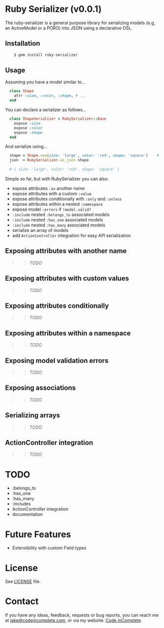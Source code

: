 # Ruby Serializer (v0.0.1)

The ruby-serializer is a general purpose library for serializing models (e.g, an ActiveModel or a PORO)
into JSON using a declarative DSL. 

## Installation

```bash
    $ gem install ruby-serializer
```

## Usage

Assuming you have a model similar to...

```ruby
  class Shape
    attr :size, :color, :shape, # ...
  end
```

You can declare a serializer as follows...

```ruby
  class ShapeSerializer < RubySerializer::Base
    expose :size
    expose :color
    expose :shape
  end
```

And serialize using...

```ruby
  shape = Shape.new(size: 'large', color: 'red', shape: 'square')    # construct/load as appropriate for your models
  json  = RubySerializer.as_json shape
  
  # { size: 'large', color: 'red', shape: 'square' }
```

Simple so far, but with RubySerializer you can also:

  * expose attributes `:as` another name
  * expose attributes with a custom `:value`
  * expose attributes conditionally with `:only` and `:unless`
  * expose attributes within a nested `:namespace`
  * expose model `:errors` if `!model.valid?`
  * `:include` nested `:belongs_to` associated models
  * `:include` nested `:has_one` associated models
  * `:include` nested `:has_many` associated models
  * serialize an array of models
  * add `ActionController` integration for easy API serialization

## Exposing attributes with another name

>> _TODO_


## Exposing attributes with custom values

>> _TODO_


## Exposing attributes conditionally

>> _TODO_


## Exposing attributes within a namespace

>> _TODO_


## Exposing model validation errors

>> _TODO_

## Exposing associations

>> _TODO_

## Serializing arrays

>> _TODO_

## ActionController integration

>> _TODO_

# TODO

  * :belongs_to
  * :has_one
  * :has_many
  * :includes
  * ActionController integration
  * documentation

# Future Features

  * Extensibility with custom Field types
 
License
=======

See [LICENSE](https://github.com/jakesgordon/ruby-serializer/blob/master/LICENSE) file.

Contact
=======

If you have any ideas, feedback, requests or bug reports, you can reach me at
[jake@codeincomplete.com](mailto:jake@codeincomplete.com), or via
my website: [Code inComplete](http://codeincomplete.com).

